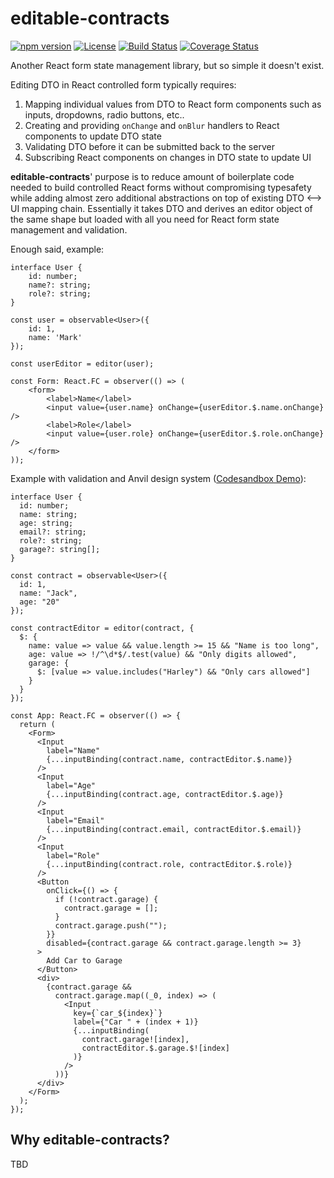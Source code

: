 # editable-contracts
[![npm version](https://badge.fury.io/js/editable-contracts.svg)](https://badge.fury.io/js/editable-contracts)
[![License](https://img.shields.io/badge/License-Apache%202.0-blue.svg)](https://opensource.org/licenses/Apache-2.0) [![Build Status](https://travis-ci.org/servicetitan/editable-contracts.svg?branch=master)](https://travis-ci.org/servicetitan/editable-contracts) [![Coverage Status](https://coveralls.io/repos/github/servicetitan/editable-contracts/badge.svg?branch=master)](https://coveralls.io/github/servicetitan/editable-contracts?branch=master)

Another React form state management library, but so simple it doesn't exist.

Editing DTO in React controlled form typically requires:
1) Mapping individual values from DTO to React form components such as inputs, dropdowns, radio buttons, etc..
2) Creating and providing `onChange` and `onBlur` handlers to React components to update DTO state
3) Validating DTO before it can be submitted back to the server
4) Subscribing React components on changes in DTO state to update UI

**editable-contracts**' purpose is to reduce amount of boilerplate code needed to build controlled React forms without compromising typesafety while adding almost zero additional abstractions on top of existing DTO <--> UI mapping chain. Essentially it takes DTO and derives an editor object of the same shape but loaded with all you need for React form state management and validation.

Enough said, example:
```TSX
interface User {
    id: number;
    name?: string;
    role?: string;
}

const user = observable<User>({
    id: 1,
    name: 'Mark'
});

const userEditor = editor(user);

const Form: React.FC = observer(() => (
    <form>
        <label>Name</label>
        <input value={user.name} onChange={userEditor.$.name.onChange} />
        <label>Role</label>
        <input value={user.role} onChange={userEditor.$.role.onChange} />
    </form>
));
```

Example with validation and Anvil design system ([Codesandbox Demo](https://codesandbox.io/s/nice-hertz-v20wom70)):
```TSX
interface User {
  id: number;
  name: string;
  age: string;
  email?: string;
  role?: string;
  garage?: string[];
}

const contract = observable<User>({
  id: 1,
  name: "Jack",
  age: "20"
});

const contractEditor = editor(contract, {
  $: {
    name: value => value && value.length >= 15 && "Name is too long",
    age: value => !/^\d*$/.test(value) && "Only digits allowed",
    garage: {
      $: [value => value.includes("Harley") && "Only cars allowed"]
    }
  }
});

const App: React.FC = observer(() => {
  return (
    <Form>
      <Input
        label="Name"
        {...inputBinding(contract.name, contractEditor.$.name)}
      />
      <Input
        label="Age"
        {...inputBinding(contract.age, contractEditor.$.age)}
      />
      <Input
        label="Email"
        {...inputBinding(contract.email, contractEditor.$.email)}
      />
      <Input
        label="Role"
        {...inputBinding(contract.role, contractEditor.$.role)}
      />
      <Button
        onClick={() => {
          if (!contract.garage) {
            contract.garage = [];
          }
          contract.garage.push("");
        }}
        disabled={contract.garage && contract.garage.length >= 3}
      >
        Add Car to Garage
      </Button>
      <div>
        {contract.garage &&
          contract.garage.map((_0, index) => (
            <Input
              key={`car_${index}`}
              label={"Car " + (index + 1)}
              {...inputBinding(
                contract.garage![index],
                contractEditor.$.garage.$![index]
              )}
            />
          ))}
      </div>
    </Form>
  );
});
```

## Why editable-contracts?
TBD
